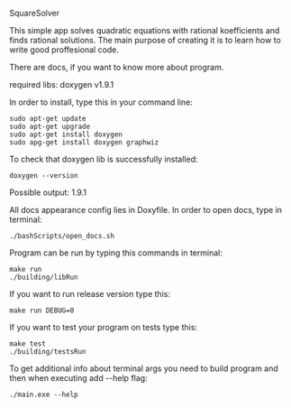 SquareSolver

This simple app solves quadratic equations with rational koefficients and finds rational solutions.
The main purpose of creating it is to learn how to write good proffesional code.

There are docs, if you want to know more about program.

required libs: doxygen v1.9.1

In order to install, type this in your command line:
```
sudo apt-get update
sudo apt-get upgrade
sudo apt-get install doxygen
sudo apg-get install doxygen graphwiz
```

To check that doxygen lib is successfully installed:

```
doxygen --version
```
Possible output: 1.9.1

All docs appearance config lies in Doxyfile. In order to open docs, type in terminal:
```
./bashScripts/open_docs.sh
```

Program can be run by typing this commands in terminal:
```
make run
./building/libRun
```

If you want to run release version type this:
```
make run DEBUG=0
```

If you want to test your program on tests type this:
```
make test
./building/testsRun
```

To get additional info about terminal args you need to build program and then when executing add --help flag:
```
./main.exe --help
```
